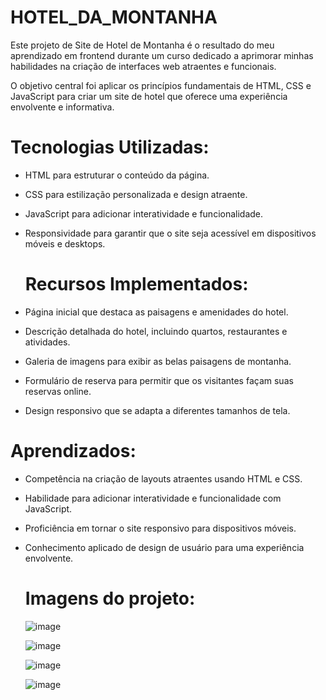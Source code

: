 # HOTEL_DA_MONTANHA

Este projeto de Site de Hotel de Montanha é o resultado do meu aprendizado em frontend durante um curso dedicado a aprimorar minhas habilidades na criação de interfaces web atraentes e funcionais.

O objetivo central foi aplicar os princípios fundamentais de HTML, CSS e JavaScript para criar um site de hotel que oferece uma experiência envolvente e informativa.

##

# Tecnologias Utilizadas:

- HTML para estruturar o conteúdo da página.
- CSS para estilização personalizada e design atraente.
- JavaScript para adicionar interatividade e funcionalidade.
- Responsividade para garantir que o site seja acessível em dispositivos móveis e desktops.

  ##

  # Recursos Implementados:

- Página inicial que destaca as paisagens e amenidades do hotel.
- Descrição detalhada do hotel, incluindo quartos, restaurantes e atividades.
- Galeria de imagens para exibir as belas paisagens de montanha.
- Formulário de reserva para permitir que os visitantes façam suas reservas online.
- Design responsivo que se adapta a diferentes tamanhos de tela.

# Aprendizados:

- Competência na criação de layouts atraentes usando HTML e CSS.
- Habilidade para adicionar interatividade e funcionalidade com JavaScript.
- Proficiência em tornar o site responsivo para dispositivos móveis.
- Conhecimento aplicado de design de usuário para uma experiência envolvente.

  ##

  # Imagens do projeto:

  ![image](https://github.com/Jose-Capucho/HOTEL_DA_MONTANHA/assets/97485966/cf2a8f25-480f-4627-a17e-2df823ff886e)

  ![image](https://github.com/Jose-Capucho/HOTEL_DA_MONTANHA/assets/97485966/c5cd1593-d482-483f-88af-a584e11ec5b1)

  ![image](https://github.com/Jose-Capucho/HOTEL_DA_MONTANHA/assets/97485966/0b99701c-bb1b-4275-859e-62fc35be47b9)

  ![image](https://github.com/Jose-Capucho/HOTEL_DA_MONTANHA/assets/97485966/70b836d9-de61-4f2d-8afd-a9fe88243a59)





